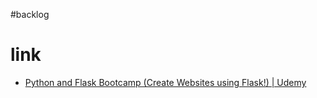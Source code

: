#backlog 

# link
- [Python and Flask Bootcamp (Create Websites using Flask!) | Udemy](https://www.udemy.com/course/python-and-flask-bootcamp-create-websites-using-flask/)